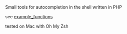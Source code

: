 
Small tools for autocompletion in the shell written in PHP

see [example_functions](./doc/example_functions)

tested on Mac with Oh My Zsh